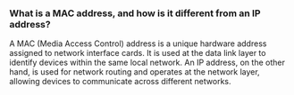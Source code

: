 ### What is a MAC address, and how is it different from an IP address?

A MAC (Media Access Control) address is a unique hardware address assigned to network interface cards. It is used at the data link layer to identify devices within the same local network. An IP address, on the other hand, is used for network routing and operates at the network layer, allowing devices to communicate across different networks.